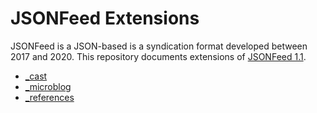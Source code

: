 # JSONFeed Extensions
JSONFeed is a JSON-based is a syndication format developed between 2017 and 2020.
This repository documents extensions of [JSONFeed 1.1](https://www.jsonfeed.org/version/1.1/).

* [_cast](https://help.tryca.st/cast-jsonfeed-support/#cast-json-feed-extension)
* [_microblog](https://help.micro.blog/t/json-api/97)
* [_references](references.md)

